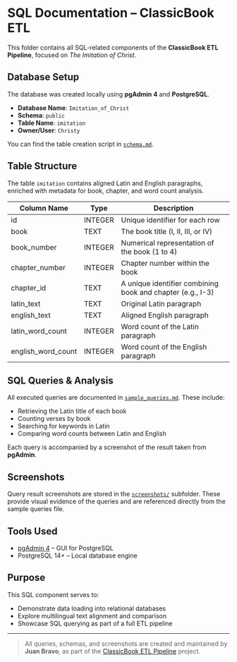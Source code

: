 # SQL Documentation – ClassicBook ETL

This folder contains all SQL-related components of the **ClassicBook ETL Pipeline**, focused on *The Imitation of Christ*.

## Database Setup

The database was created locally using **pgAdmin 4** and **PostgreSQL**.

- **Database Name**: `Imitation_of_Christ`
- **Schema**: `public`
- **Table Name**: `imitation`
- **Owner/User**: `Christy`

You can find the table creation script in [`schema.md`](./schema.md).

## Table Structure

The table `imitation` contains aligned Latin and English paragraphs, enriched with metadata for book, chapter, and word count analysis.

| Column Name        | Type     | Description                                                   |
|--------------------|----------|---------------------------------------------------------------|
| id                 | INTEGER  | Unique identifier for each row                                |
| book               | TEXT     | The book title (I, II, III, or IV)                            |
| book_number        | INTEGER  | Numerical representation of the book (1 to 4)                 |
| chapter_number     | INTEGER  | Chapter number within the book                                |
| chapter_id         | TEXT     | A unique identifier combining book and chapter (e.g., I-3)    |
| latin_text         | TEXT     | Original Latin paragraph                                      |
| english_text       | TEXT     | Aligned English paragraph                                     |
| latin_word_count   | INTEGER  | Word count of the Latin paragraph                             |
| english_word_count | INTEGER  | Word count of the English paragraph                           |

## SQL Queries & Analysis

All executed queries are documented in [`sample_queries.md`](./sample_queries.md). These include:

- Retrieving the Latin title of each book
- Counting verses by book
- Searching for keywords in Latin
- Comparing word counts between Latin and English

Each query is accompanied by a screenshot of the result taken from **pgAdmin**.

## Screenshots

Query result screenshots are stored in the [`screenshots/`](./screenshots) subfolder. These provide visual evidence of the queries and are referenced directly from the sample queries file.

## Tools Used

- [pgAdmin 4](https://www.pgadmin.org/) – GUI for PostgreSQL
- PostgreSQL 14+ – Local database engine

## Purpose

This SQL component serves to:
- Demonstrate data loading into relational databases
- Explore multilingual text alignment and comparison
- Showcase SQL querying as part of a full ETL pipeline

---

> All queries, schemas, and screenshots are created and maintained by **Juan Bravo**, as part of the [ClassicBook ETL Pipeline](https://github.com/juanbravo-dev/classicbook-etl-pipeline) project.
